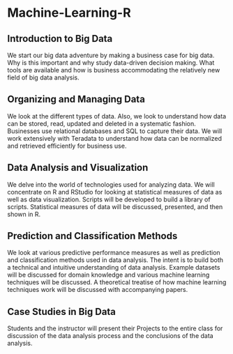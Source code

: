 # Machine-Learning-R
 
## Introduction to Big Data
We start our big data adventure by making a business case for big data. Why is this important and why study data-driven decision making. What tools are available and how is business accommodating the relatively new field of big data analysis.
## Organizing and Managing Data
We look at the different types of data. Also, we look to understand how data can be stored, read, updated and deleted in a systematic fashion. Businesses use relational databases and SQL to capture their data. We will work extensively with Teradata to understand how data can be normalized and retrieved efficiently for business use.
## Data Analysis and Visualization
We delve into the world of technologies used for analyzing data. We will concentrate on R and RStudio for looking at statistical measures of data as well as data visualization. Scripts will be developed to build a library of scripts. Statistical measures of data will be discussed, presented, and then shown in R.
## Prediction and Classification Methods
We look at various predictive performance measures as well as prediction and classification methods used in data analysis. The intent is to build both a technical and intuitive understanding of data analysis. Example datasets will be discussed for domain knowledge and various machine learning techniques will be discussed. A theoretical treatise of how machine learning techniques work will be discussed with accompanying papers.
## Case Studies in Big Data
Students and the instructor will present their Projects to the entire class for discussion of the data analysis process and the conclusions of the data analysis.
